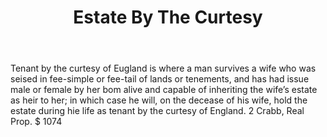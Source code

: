 ---
title: Estate By The Curtesy
letter: E
permalink: "/definitions/bld-estate-by-the-curtesy.html"
body: Tenant by the curtesy of Eugland is where a man survives a wife who was seised
  in fee-simple or fee-tail of lands or tenements, and has had issue male or female
  by her bom alive and capable of inheriting the wife’s estate as heir to her; in
  which case he will, on the decease of his wife, hold the estate during hie life
  as tenant by the curtesy of England. 2 Crabb, Real Prop. $ 1074
published_at: '2018-07-07'
source: Black's Law Dictionary 2nd Ed (1910)
layout: post
---